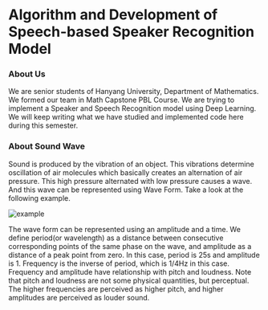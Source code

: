 # Algorithm and Development of Speech-based Speaker Recognition Model
### About Us
We are senior students of Hanyang University, Department of Mathematics. We formed our team in Math Capstone PBL Course. We are trying to implement a Speaker and Speech Recognition model using Deep Learning. We will keep writing what we have studied and implemented code here during this semester.
### About Sound Wave
Sound is produced by the vibration of an object. This vibrations determine oscillation of air molecules which basically creates an alternation of air pressure. This high pressure alternated with low pressure causes a wave. And this wave can be represented using Wave Form. Take a look at the following example.

![example](https://user-images.githubusercontent.com/68213812/113739382-b37ad100-973a-11eb-8520-7cabcae8fab6.png)

The wave form can be represented using an amplitude and a time. We define period(or wavelength) as a distance between consecutive corresponding points of the same phase on the wave, and amplitude as a distance of a peak point from zero.
In this case, period is 25s and amplitude is 1. Frequency is the inverse of period, which is 1/4Hz in this case.
Frequency and amplitude have relationship with pitch and loudness. Note that pitch and loudness are not some physical quantities, but perceptual. The higher frequencies are perceived as higher pitch, and higher amplitudes are perceived as louder sound.

